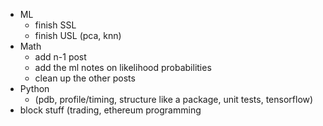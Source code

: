 - ML
  - finish SSL
  - finish USL (pca, knn)
- Math
  - add n-1 post
  - add the ml notes on likelihood probabilities
  - clean up the other posts
- Python
  - (pdb, profile/timing, structure like a package, unit tests, tensorflow)
- block stuff (trading, ethereum programming

